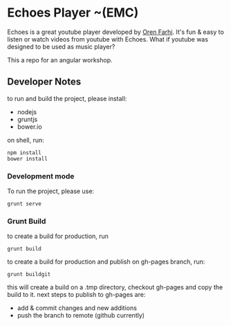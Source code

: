 # Echoes Player ~(EMC)
Echoes is a great youtube player developed by [Oren Farhi](http://orizens.com).
It's fun & easy to listen or watch videos from youtube with Echoes.
What if youtube was designed to be used as music player?

This a repo for an angular workshop.

## Developer Notes

to run and build the project, please install:
* nodejs
* gruntjs
* bower.io

on shell, run:
```shell
npm install
bower install
```
### Development mode
To run the project, please use:
```shell
grunt serve
```

### Grunt Build
to create a build for production, run
```shell
grunt build
```
to create a build for production and publish on gh-pages branch, run:
```shell
grunt buildgit
```
this will create a build on a .tmp directory, checkout gh-pages and copy the build to it.
next steps to publish to gh-pages are:
* add & commit changes and new additions
* push the branch to remote (github currently)